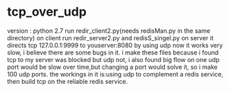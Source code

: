 # tcp_over_udp
version : python 2.7
run  redir_client2.py(needs redisMan.py in the same directory) on client
run redir_server2.py and redisS_singel.py on server
it directs tcp 127.0.0.1:9999 to youserver:8080 by using udp
now it works very slow, i believe there are some bugs in it.
i make these files because i found tcp to my server was blocked but udp not,
i also found big flow on one udp port would be slow over time,but changing a port would solve it,
so i make 100 udp ports.
the workings in it is:using udp to complement a redis service, then build tcp on the reliable redis service.
